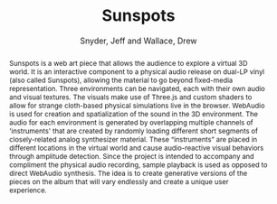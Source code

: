 --- 
title: "Sunspots" 
abstract: "Sunspots is a web art piece that allows the audience to explore a virtual 3D world. It is an interactive component to a physical audio release on dual-LP vinyl (also called Sunspots), allowing the material to go beyond fixed-media representation. Three environments can be navigated, each with their own audio and visual textures. The visuals make use of Three.js and custom shaders to allow for strange cloth-based physical simulations live in the browser. WebAudio is used for creation and spatialization of the sound in the 3D environment. The audio for each environment is generated by overlapping multiple channels of 'instruments' that are created by randomly loading different short segments of closely-related analog synthesizer material. These “instruments” are placed in different locations in the virtual world and cause audio-reactive visual behaviors through amplitude detection. Since the project is intended to accompany and compliment the physical audio recording, sample playback is used as opposed to direct WebAudio synthesis. The idea is to create generative versions of the pieces on the album that will vary endlessly and create a unique user experience." 
address: "London" 
author: "Snyder, Jeff and Wallace, Drew"
webAuthor: "Jeff Snyder, Drew Wallace" 
booktitle: "Proceedings of the International Web Audio Conference" 
editor: "Thalmann, Florian and Ewert, Sebastian" 
month: "Proceedings of the International Web Audio Conference"
pages: "" 
publisher: "Queen Mary University of London" 
series: "WAC '17"
type: "Artwork"  
year: "2017" 
id: "2017_EA_71" 
tags: year2017
media: none 
pdflink: /_data/papers/pdf/2017/2017_71.pdf
ISSN: 2663-5844
---